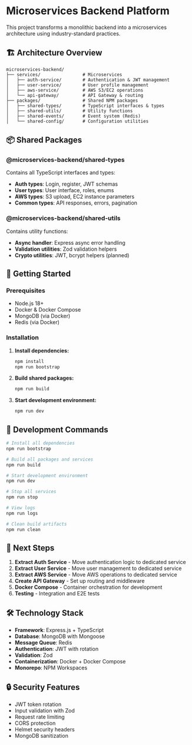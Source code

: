 # Microservices Backend Platform

This project transforms a monolithic backend into a microservices architecture using industry-standard practices.

## 🏗️ Architecture Overview

```
microservices-backend/
├── services/                # Microservices
│   ├── auth-service/        # Authentication & JWT management
│   ├── user-service/        # User profile management  
│   ├── aws-service/         # AWS S3/EC2 operations
│   └── api-gateway/         # API Gateway & routing
├── packages/                # Shared NPM packages
│   ├── shared-types/        # TypeScript interfaces & types
│   ├── shared-utils/        # Utility functions
│   ├── shared-events/       # Event system (Redis)
│   └── shared-config/       # Configuration utilities
```

## 📦 Shared Packages

### @microservices-backend/shared-types
Contains all TypeScript interfaces and types:
- **Auth types**: Login, register, JWT schemas
- **User types**: User interface, roles, enums
- **AWS types**: S3 upload, EC2 instance parameters
- **Common types**: API responses, errors, pagination

### @microservices-backend/shared-utils  
Contains utility functions:
- **Async handler**: Express async error handling
- **Validation utilities**: Zod validation helpers
- **Crypto utilities**: JWT, bcrypt helpers (planned)

## 🚀 Getting Started

### Prerequisites
- Node.js 18+
- Docker & Docker Compose
- MongoDB (via Docker)
- Redis (via Docker)

### Installation

1. **Install dependencies:**
   ```bash
   npm install
   npm run bootstrap
   ```

2. **Build shared packages:**
   ```bash
   npm run build
   ```

3. **Start development environment:**
   ```bash
   npm run dev
   ```

## 🔧 Development Commands

```bash
# Install all dependencies
npm run bootstrap

# Build all packages and services
npm run build

# Start development environment
npm run dev

# Stop all services
npm run stop

# View logs
npm run logs

# Clean build artifacts
npm run clean
```

## 🎯 Next Steps

1. **Extract Auth Service** - Move authentication logic to dedicated service
2. **Extract User Service** - Move user management to dedicated service
3. **Extract AWS Service** - Move AWS operations to dedicated service  
4. **Create API Gateway** - Set up routing and middleware
5. **Docker Compose** - Container orchestration for development
6. **Testing** - Integration and E2E tests

## 🛠️ Technology Stack

- **Framework**: Express.js + TypeScript
- **Database**: MongoDB with Mongoose
- **Message Queue**: Redis
- **Authentication**: JWT with rotation
- **Validation**: Zod
- **Containerization**: Docker + Docker Compose
- **Monorepo**: NPM Workspaces


## 🔒 Security Features

- JWT token rotation
- Input validation with Zod
- Request rate limiting  
- CORS protection
- Helmet security headers
- MongoDB sanitization